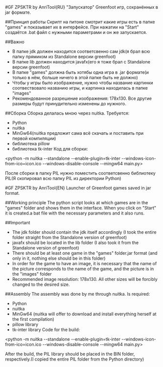 #GF ZPSKTR by AnriTool{RU}
"Запускатор" Greenfoot игр, сохранённых в jar формате.

##Принцип работы
Скрипт на питоне смотрит какие игры есть в папке "games" и показывает их в интерфейсе. При нажатии на "Start" создаётся .bat файл с нужными параметрами и он же запускается.

##Важно
* В папке jdk должен находится соответсвенно сам jdk(я брал всю папку прямиком из Standalone версии greenfoot)
* В папке lib должен находится javafx(его я тоже брал с Standalone версии greenfoot)
* В папке "games" должна быть хотябы одна игра в .jar формате(и только в нём, больше ничего в этой папке быть не должно)
* Чтобы у игры было изображение, нужно чтобы название картинки соотвествовало названию игры, и картинка находилась в папке "images" 
* Рекомендованное разрешение изображения: 178x130. Все другие размеры будут принудительно изменены до нужного.

##Сборка
Сборка делалась мною через nuitka.
Требуется: 
* Python
* nuitka 
* MinGw64(nuitka предложит сама всё скачать и поставить при первой компиляции)
* библиотека pillow
* библиотека tk-inter
Код для сборки:

<python -m nuitka --standalone --enable-plugin=tk-inter --windows-icon-from-ico=icon.ico --windows-disable-console --mingw64 main.py>

После сборки в папку PIL нужно поместить соответсвенно библиотеку PIL(Я скопировал всю папку PIL из директории Python)

#GF ZPSKTR by AnriTool{EN}
Launcher of Greenfoot games saved in jar format.

##Working principle
The python script looks at which games are in the "games" folder and shows them in the interface. When you click on "Start" it is created.a bat file with the necessary parameters and it also runs.

##Important
* The jdk folder should contain the jdk itself accordingly (I took the entire folder straight from the Standalone version of greenfoot)
* javafx should be located in the lib folder (I also took it from the Standalone version of greenfoot)
* There should be at least one game in the "games" folder.jar format (and only in it, nothing else should be in this folder)
* In order for the game to have an image, it is necessary that the name of the picture corresponds to the name of the game, and the picture is in the "images" folder
* Recommended image resolution: 178x130. All other sizes will be forcibly changed to the desired size.

##Assembly
The assembly was done by me through nuitka.
Is required:
* Python
* nuitka
* MinGw64 (nuitka will offer to download and install everything herself at the first compilation)
* pillow library
* tk-inter library
Code for the build:

<python -m nuitka --standalone --enable-plugin=tk-inter --windows-icon-from-ico=icon.ico --windows-disable-console --mingw64 main.py>

After the build, the PIL library should be placed in the BIN folder, respectively.(I copied the entire PIL folder from the Python directory)

